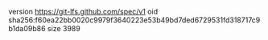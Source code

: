 version https://git-lfs.github.com/spec/v1
oid sha256:f60ea22bb0020c9979f3640223e53b49bd7ded6729531fd318717c9b1da09b86
size 3989
